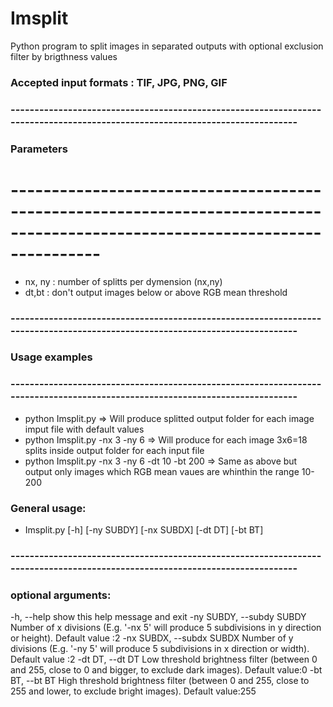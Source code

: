 # Imsplit

Python program to split images in separated outputs with optional exclusion filter by brigthness values

### Accepted input formats : TIF, JPG, PNG, GIF
### -----------------------------------------------------------------------------------------------------------------------------
### Parameters
# -----------------------------------------------------------------------------------------------------------------------------
+ nx, ny : number of splitts per dymension (nx,ny)
+ dt,bt : don't output images below or above RGB mean threshold
### -----------------------------------------------------------------------------------------------------------------------------
### Usage examples
### -----------------------------------------------------------------------------------------------------------------------------
+ python Imsplit.py                             => Will produce splitted output folder for each image imput file with default values
+ python Imsplit.py -nx 3 -ny 6                 => Will produce for each image 3x6=18 splits inside output folder for each input file 
+ python Imsplit.py -nx 3 -ny 6 -dt 10 -bt 200  => Same as above but output only images which RGB mean vaues are whinthin the range 10-200

###  General usage: 
+ Imsplit.py [-h] [-ny SUBDY] [-nx SUBDX] [-dt DT] [-bt BT]
### -----------------------------------------------------------------------------------------------------------------------------
### optional arguments:

  -h, --help            show this help message and exit
  -ny SUBDY, --subdy SUBDY
                        Number of x divisions (E.g. '-nx 5' will produce 5
                        subdivisions in y direction or height). Default value
                        :2
  -nx SUBDX, --subdx SUBDX
                        Number of y divisions (E.g. '-ny 5' will produce 5
                        subdivisions in x direction or width). Default value
                        :2
  -dt DT, --dt DT       Low threshold brightness filter (between 0 and 255,
                        close to 0 and bigger, to exclude dark images).
                        Default value:0
  -bt BT, --bt BT       High threshold brightness filter (between 0 and 255,
                        close to 255 and lower, to exclude bright images).
                        Default value:255           
